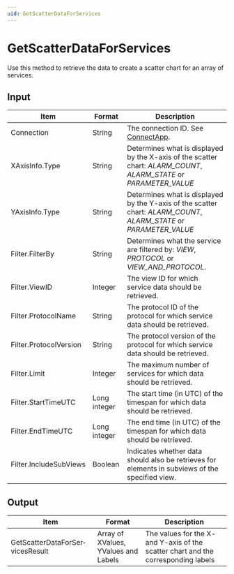 ```yaml
---
uid: GetScatterDataForServices
---
```


# GetScatterDataForServices

Use this method to retrieve the data to create a scatter chart for an array of services.

## Input

| Item | Format | Description |
|--|--|--|
| Connection | String | The connection ID. See [ConnectApp](xref:ConnectApp). |
| XAxisInfo.Type | String | Determines what is displayed by the X-axis of the scatter chart: *ALARM_COUNT*, *ALARM_STATE* or *PARAMETER_VALUE* |
| YAxisInfo.Type | String | Determines what is displayed by the Y-axis of the scatter chart: *ALARM_COUNT*, *ALARM_STATE* or *PARAMETER_VALUE* |
| Filter.FilterBy | String | Determines what the service are filtered by: *VIEW*, *PROTOCOL* or *VIEW_AND_PROTOCOL*. |
| Filter.ViewID | Integer | The view ID for which service data should be retrieved. |
| Filter.ProtocolName | String | The protocol ID of the protocol for which service data should be retrieved. |
| Filter.ProtocolVersion | String | The protocol version of the protocol for which service data should be retrieved. |
| Filter.Limit | Integer | The maximum number of services for which data should be retrieved. |
| Filter.StartTimeUTC | Long integer | The start time (in UTC) of the timespan for which data should be retrieved. |
| Filter.EndTimeUTC | Long integer | The end time (in UTC) of the timespan for which data should be retrieved. |
| Filter.IncludeSubViews | Boolean | Indicates whether data should also be retrieves for elements in subviews of the specified view. |

## Output

| Item | Format | Description |
|--|--|--|
| GetScatterDataForSer­vicesResult | Array of XValues, YValues and Labels | The values for the X- and Y-axis of the scatter chart and the corresponding labels |
